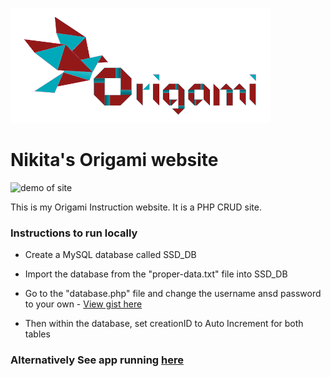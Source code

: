![alt text](https://github.com/Nfedans/Ca2_SSD/blob/main/image_uploads/539248.png "Site Logo")


# Nikita's Origami website

![demo of site](https://giphy.com/gifs/6TPUUmUVA7ENclHzS6.gif)

This is my Origami Instruction website. It is a PHP CRUD site.
### Instructions to run locally
* Create a MySQL database called SSD_DB
* Import the database from the "proper-data.txt" file into SSD_DB
* Go to the "database.php" file and change the username ansd password to your own - [View gist here](https://gist.github.com/Nfedans/4213471f90fad29209b14226ad26c13d)

* Then within the database, set creationID to Auto Increment for both tables



### Alternatively See app running [here](https://mysql06.comp.dkit.ie/D00238707/Ca2_SSD/)


